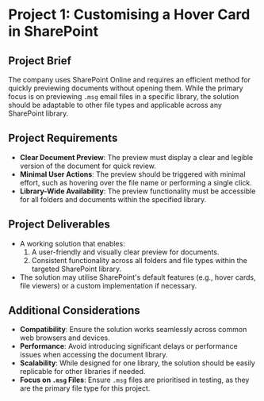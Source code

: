 # Project 1: Customising a Hover Card in SharePoint

## Project Brief
The company uses SharePoint Online and requires an efficient method for quickly previewing documents without opening them. While the primary focus is on previewing `.msg` email files in a specific library, the solution should be adaptable to other file types and applicable across any SharePoint library.

## Project Requirements
- **Clear Document Preview**: The preview must display a clear and legible version of the document for quick review.
- **Minimal User Actions**: The preview should be triggered with minimal effort, such as hovering over the file name or performing a single click.
- **Library-Wide Availability**: The preview functionality must be accessible for all folders and documents within the specified library.

## Project Deliverables
- A working solution that enables:
  1. A user-friendly and visually clear preview for documents.
  2. Consistent functionality across all folders and file types within the targeted SharePoint library.
- The solution may utilise SharePoint's default features (e.g., hover cards, file viewers) or a custom implementation if necessary.
  
## Additional Considerations
- **Compatibility**: Ensure the solution works seamlessly across common web browsers and devices.
- **Performance**: Avoid introducing significant delays or performance issues when accessing the document library.
- **Scalability**: While designed for one library, the solution should be easily replicable for other libraries if needed.
- **Focus on `.msg` Files**: Ensure `.msg` files are prioritised in testing, as they are the primary file type for this project.
